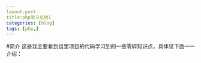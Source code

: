 ```yaml
---
layout:post
title:php学习总结1
categories: [blog]
tags: [php,]
---
```


#简介
这是我主要看到组里项目的代码学习到的一些零碎知识点，具体见下面一一介绍：
